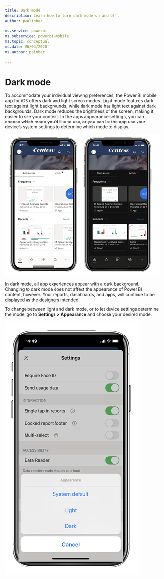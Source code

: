 ```yaml
---
title: Dark mode
description: Learn how to turn dark mode on and off.
author: paulinbar

ms.service: powerbi
ms.subservice: powerbi-mobile
ms.topic: conceptual
ms.date: 06/04/2020
ms.author: painbar

---
```

# Dark mode

To accommodate your individual viewing preferences, the Power BI mobile app for iOS offers dark and light screen modes. Light mode features dark text against light backgrounds, while dark mode has light text against dark backgrounds. Dark mode reduces the brightness of the screen, making it easier to see your content. In the apps appearance settings, you can choose which mode you’d like to use, or you can let the app use your device’s system settings to determine which mode to display.

![Dark versus light mode](media/mobile-apps-dark-mode/powerbi-mobile-darkmode-lightmode.png)

In dark mode, all app experiences appear with a dark background. Changing to dark mode does not affect the appearance of Power BI content, however. Your reports, dashboards, and apps, will continue to be displayed as the designers intended. 

To change between light and dark mode, or to let device settings determine the mode, go to **Settings > Appearance** and choose your desired mode.

![Appearance settings](media/mobile-apps-dark-mode/powerbi-mobile-appearance-settings.png)